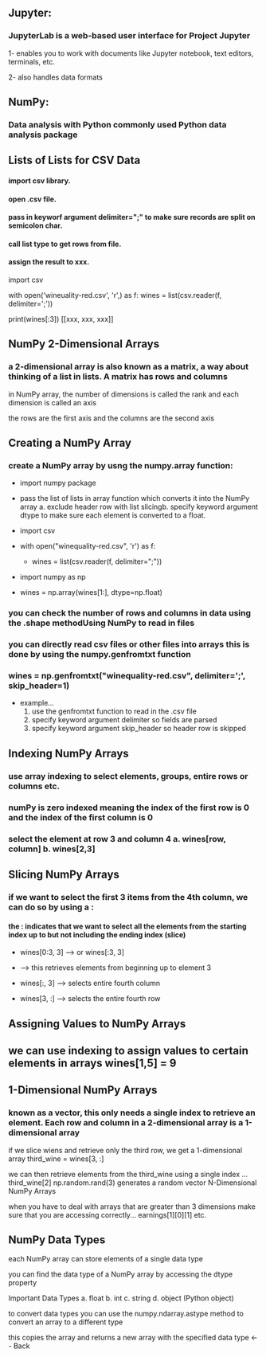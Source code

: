 ## Jupyter:

### JupyterLab is a web-based user interface for Project Jupyter

1- enables you to work with documents like Jupyter notebook, text editors, terminals, etc.

2- also handles data formats


## NumPy: 

### Data analysis with Python commonly used Python data analysis package

## Lists of Lists for CSV Data

#### import csv library.
#### open .csv file.
#### pass in keyworf argument delimiter=";" to make sure records are split on semicolon char.
#### call list type to get rows from file.
#### assign the result to xxx.

import csv

with open('wineuality-red.csv', 'r',) as f:
    wines = list(csv.reader(f, delimiter=';'))

print(wines[:3])
[[xxx, xxx, xxx]]


## NumPy 2-Dimensional Arrays
### a 2-dimensional array is also known as a matrix, a way about thinking of a list in lists. A matrix has rows and columns

in NumPy array, the number of dimensions is called the rank and each dimension is called an axis

the rows are the first axis and the columns are the second axis

## Creating a NumPy Array

### create a NumPy array by usng the numpy.array function:

- import numpy package

- pass the list of lists in array function which converts it into the NumPy array a. exclude header row with list slicingb. specify keyword argument dtype to make sure each element is converted to a float.

- import csv

- with open("winequality-red.csv", 'r') as f:

    - wines = list(csv.reader(f, delimiter=";"))

- import numpy as np
- wines = np.array(wines[1:], dtype=np.float)

### you can check the number of rows and columns in data using the .shape methodUsing NumPy to read in files

### you can directly read csv files or other files into arrays this is done by using the numpy.genfromtxt function

### wines = np.genfromtxt("winequality-red.csv", delimiter=';', skip_header=1)

- example...
    1. use the genfromtxt function to read in the .csv file
    2. specify keyword argument delimiter so fields are parsed
    3. specify keyword argument skip_header so header row is skipped

## Indexing NumPy Arrays

### use array indexing to select elements, groups, entire rows or columns etc.

### numPy is zero indexed meaning the index of the first row is 0 and the index of the first column is 0

### select the element at row 3 and column 4 a. wines[row, column] b. wines[2,3]

## Slicing NumPy Arrays

### if we want to select the first 3 items from the 4th column, we can do so by using a :

#### the : indicates that we want to select all the elements from the starting index up to but not including the ending index (slice)

- wines[0:3, 3] --> or wines[:3, 3]

- --> this retrieves elements from beginning up to element 3

- wines[:, 3] --> selects entire fourth column

- wines[3, :] --> selects the entire fourth row

## Assigning Values to NumPy Arrays

## we can use indexing to assign values to certain elements in arrays wines[1,5] = 9

## 1-Dimensional NumPy Arrays

### known as a vector, this only needs a single index to retrieve an element. Each row and column in a 2-dimensional array is a 1-dimensional array

if we slice wiens and retrieve only the third row, we get a 1-dimensional array
third_wine = wines[3, :]

we can then retrieve elements from the third_wine using a single index ... third_wine[2]
np.random.rand(3) generates a random vector
N-Dimensional NumPy Arrays

when you have to deal with arrays that are greater than 3 dimensions make sure that you are accessing correctly... earnings[1][0][1] etc.

## NumPy Data Types

each NumPy array can store elements of a single data type

you can find the data type of a NumPy array by accessing the dtype property

Important Data Types a. float b. int c. string d. object (Python object)

to convert data types you can use the numpy.ndarray.astype method to convert an array to a different type

this copies the array and returns a new array with the specified data type <-- Back